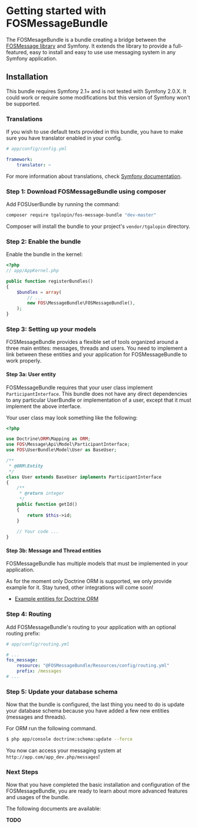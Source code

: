 Getting started with FOSMessageBundle
=====================================

The FOSMesageBundle is a bundle creating a bridge between the [FOSMessage library](https://github.com/tgalopin/FOSMessage)
and Symfony. It extends the library to provide a full-featured, easy to install and
easy to use use messaging system in any Symfony application.

Installation
------------

This bundle requires Symfony 2.1+ and is not tested with Symfony 2.0.X. It could work or
require some modifications but this version of Symfony won't be supported.

### Translations

If you wish to use default texts provided in this bundle, you have to make
sure you have translator enabled in your config.

``` yaml
# app/config/config.yml

framework:
    translator: ~
```

For more information about translations, check [Symfony documentation](http://symfony.com/doc/current/book/translation.html).   

### Step 1: Download FOSMessageBundle using composer

Add FOSUserBundle by running the command:

``` bash
composer require tgalopin/fos-message-bundle "dev-master"
```

Composer will install the bundle to your project's `vendor/tgalopin` directory.

### Step 2: Enable the bundle

Enable the bundle in the kernel:

``` php
<?php
// app/AppKernel.php

public function registerBundles()
{
    $bundles = array(
        // ...
        new FOS\MessageBundle\FOSMessageBundle(),
    );
}
```

### Step 3: Setting up your models

FOSMessageBundle provides a flexible set of tools organized around a three main entites:
messages, threads and users. You need to implement a link between these entities and your
application for FOSMessageBundle to work properly.

#### Step 3a: User entity

FOSMessageBundle requires that your user class implement `ParticipantInterface`. This
bundle does not have any direct dependencies to any particular UserBundle or
implementation of a user, except that it must implement the above interface.

Your user class may look something like the following:

```php
<?php

use Doctrine\ORM\Mapping as ORM;
use FOS\Message\Api\Model\ParticipantInterface;
use FOS\UserBundle\Model\User as BaseUser;

/**
 * @ORM\Entity
 */
class User extends BaseUser implements ParticipantInterface
{
    /**
     * @return integer 
     */
    public function getId()
    {
        return $this->id;
    }
    
    // Your code ...
}
```

#### Step 3b: Message and Thread entities

FOSMessageBundle has multiple models that must be implemented in your application.

As for the moment only Doctrine ORM is supported, we only provide example for it.
Stay tuned, other integrations will come soon!

- [Example entities for Doctrine ORM](models/orm.md)


### Step 4: Routing

Add FOSMessageBundle's routing to your application with an optional routing prefix:

```yaml
# app/config/routing.yml

# ...
fos_message:
    resource: "@FOSMessageBundle/Resources/config/routing.yml"
    prefix: /messages
# ...
```

### Step 5: Update your database schema

Now that the bundle is configured, the last thing you need to do is update your
database schema because you have added a few new entities (messages and threads).

For ORM run the following command.

``` bash
$ php app/console doctrine:schema:update --force
```

You now can access your messaging system at `http://app.com/app_dev.php/messages`!

### Next Steps

Now that you have completed the basic installation and configuration of the
FOSMessageBundle, you are ready to learn about more advanced features and usages
of the bundle.

The following documents are available:

**TODO**